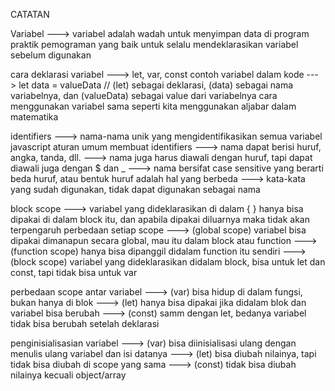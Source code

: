 CATATAN

Variabel ---> variabel adalah wadah untuk menyimpan data di program
praktik pemograman yang baik untuk selalu mendeklarasikan variabel sebelum digunakan

cara deklarasi variabel ---> let, var, const
contoh variabel dalam kode ---> let data = valueData // (let) sebagai deklarasi, (data) sebagai nama variabelnya, dan (valueData) sebagai value dari variabelnya
cara menggunakan variabel sama seperti kita menggunakan aljabar dalam matematika

identifiers ---> nama-nama unik yang mengidentifikasikan semua variabel javascript
aturan umum membuat identifiers  ---> nama dapat berisi huruf, angka, tanda, dll.
                                 ---> nama juga harus diawali dengan huruf, tapi dapat diawali juga dengan $ dan _
                                 ---> nama bersifat case sensitive yang berarti beda huruf, atau bentuk huruf adalah hal yang berbeda
                                 ---> kata-kata yang sudah digunakan, tidak dapat digunakan sebagai nama

block scope ---> variabel yang dideklarasikan di dalam { } hanya bisa dipakai di dalam block itu, dan apabila dipakai diluarnya maka tidak akan terpengaruh
perbedaan setiap scope ---> (global scope) variabel bisa dipakai dimanapun secara global, mau itu dalam block atau function
                       ---> (function scope) hanya bisa dipanggil didalam function itu sendiri
                       ---> (block scope) variabel yang dideklarasikan didalam block, bisa untuk let dan const, tapi tidak bisa untuk var
                    
perbedaan scope antar variabel ---> (var) bisa hidup di dalam fungsi, bukan hanya di blok
                               ---> (let) hanya bisa dipakai jika didalam blok dan variabel bisa berubah
                               ---> (const) samm dengan let, bedanya variabel tidak bisa berubah setelah deklarasi

penginisialisasian variabel  ---> (var) bisa diinisialisasi ulang dengan menulis ulang variabel dan isi datanya
                             ---> (let) bisa diubah nilainya, tapi tidak bisa diubah di scope yang sama
                             ---> (const) tidak bisa diubah nilainya kecuali object/array
